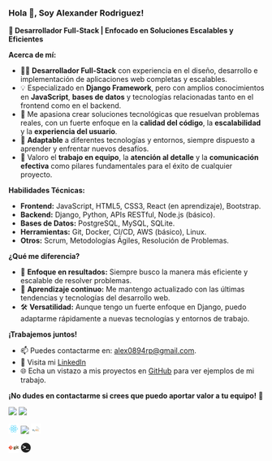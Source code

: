 <h3 title="hihi"> Hola 👋, Soy Alexander Rodriguez!</h3>

**🚀 Desarrollador Full-Stack | Enfocado en Soluciones Escalables y Eficientes**

**Acerca de mí:**

- 👨‍💻 **Desarrollador Full-Stack** con experiencia en el diseño, desarrollo e implementación de aplicaciones web completas y escalables.
- 💡 Especializado en **Django Framework**, pero con amplios conocimientos en **JavaScript**, **bases de datos** y tecnologías relacionadas tanto en el frontend como en el backend.
- 🌟 Me apasiona crear soluciones tecnológicas que resuelvan problemas reales, con un fuerte enfoque en la **calidad del código**, la **escalabilidad** y la **experiencia del usuario**.
- 🔄 **Adaptable** a diferentes tecnologías y entornos, siempre dispuesto a aprender y enfrentar nuevos desafíos.
- 🤝 Valoro el **trabajo en equipo**, la **atención al detalle** y la **comunicación efectiva** como pilares fundamentales para el éxito de cualquier proyecto.

**Habilidades Técnicas:**

- **Frontend:** JavaScript, HTML5, CSS3, React (en aprendizaje), Bootstrap.
- **Backend:** Django, Python, APIs RESTful, Node.js (básico).
- **Bases de Datos:** PostgreSQL, MySQL, SQLite.
- **Herramientas:** Git, Docker, CI/CD, AWS (básico), Linux.
- **Otros:** Scrum, Metodologías Ágiles, Resolución de Problemas.

**¿Qué me diferencia?**

- 🎯 **Enfoque en resultados:** Siempre busco la manera más eficiente y escalable de resolver problemas.
- 🌱 **Aprendizaje continuo:** Me mantengo actualizado con las últimas tendencias y tecnologías del desarrollo web.
- 🛠️ **Versatilidad:** Aunque tengo un fuerte enfoque en Django, puedo adaptarme rápidamente a nuevas tecnologías y entornos de trabajo.

**¡Trabajemos juntos!**

- 📫 Puedes contactarme en: [alex0894rp@gmail.com](mailto:alex0894rp@gmail.com).
- 💼 Visita mi [LinkedIn](https://www.linkedin.com/in/tu-perfil)
- 🌐 Echa un vistazo a mis proyectos en [GitHub](https://github.com/tu-usuario) para ver ejemplos de mi trabajo.

**¡No dudes en contactarme si crees que puedo aportar valor a tu equipo!** 🚀

<code><img height="20" src="https://raw.githubusercontent.com/jmnote/z-icons/master/svg/python.svg"></code>
<code><img height="20" src="https://img.shields.io/badge/django-%23092E20.svg?style=for-the-badge&logo=django&logoColor=white"></code>

<code><img height="20" src="https://raw.githubusercontent.com/github/explore/80688e429a7d4ef2fca1e82350fe8e3517d3494d/topics/react/react.png"></code>
<code><img height="20" src="https://raw.githubusercontent.com/jmnote/z-icons/master/svg/javascript.svg"></code>
<code><img height="20" src="https://raw.githubusercontent.com/github/explore/80688e429a7d4ef2fca1e82350fe8e3517d3494d/topics/mysql/mysql.png"></code>

<code><img height="20" src="https://raw.githubusercontent.com/github/explore/80688e429a7d4ef2fca1e82350fe8e3517d3494d/topics/git/git.png"></code>
<code><img height="20" src="https://raw.githubusercontent.com/github/explore/80688e429a7d4ef2fca1e82350fe8e3517d3494d/topics/terminal/terminal.png"></code>

